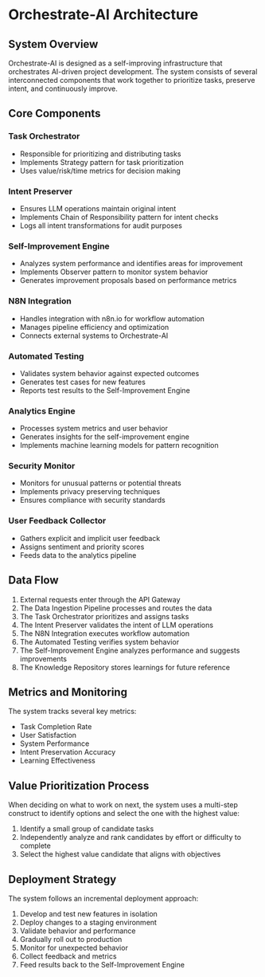 # Orchestrate-AI Architecture

## System Overview

Orchestrate-AI is designed as a self-improving infrastructure that orchestrates AI-driven project development. The system consists of several interconnected components that work together to prioritize tasks, preserve intent, and continuously improve.

## Core Components

### Task Orchestrator
- Responsible for prioritizing and distributing tasks
- Implements Strategy pattern for task prioritization
- Uses value/risk/time metrics for decision making

### Intent Preserver
- Ensures LLM operations maintain original intent
- Implements Chain of Responsibility pattern for intent checks
- Logs all intent transformations for audit purposes

### Self-Improvement Engine
- Analyzes system performance and identifies areas for improvement
- Implements Observer pattern to monitor system behavior
- Generates improvement proposals based on performance metrics

### N8N Integration
- Handles integration with n8n.io for workflow automation
- Manages pipeline efficiency and optimization
- Connects external systems to Orchestrate-AI

### Automated Testing
- Validates system behavior against expected outcomes
- Generates test cases for new features
- Reports test results to the Self-Improvement Engine

### Analytics Engine
- Processes system metrics and user behavior
- Generates insights for the self-improvement engine
- Implements machine learning models for pattern recognition

### Security Monitor
- Monitors for unusual patterns or potential threats
- Implements privacy preserving techniques
- Ensures compliance with security standards

### User Feedback Collector
- Gathers explicit and implicit user feedback
- Assigns sentiment and priority scores
- Feeds data to the analytics pipeline

## Data Flow

1. External requests enter through the API Gateway
2. The Data Ingestion Pipeline processes and routes the data
3. The Task Orchestrator prioritizes and assigns tasks
4. The Intent Preserver validates the intent of LLM operations
5. The N8N Integration executes workflow automation
6. The Automated Testing verifies system behavior
7. The Self-Improvement Engine analyzes performance and suggests improvements
8. The Knowledge Repository stores learnings for future reference

## Metrics and Monitoring

The system tracks several key metrics:

- Task Completion Rate
- User Satisfaction
- System Performance
- Intent Preservation Accuracy
- Learning Effectiveness

## Value Prioritization Process

When deciding on what to work on next, the system uses a multi-step construct to identify options and select the one with the highest value:

1. Identify a small group of candidate tasks
2. Independently analyze and rank candidates by effort or difficulty to complete
3. Select the highest value candidate that aligns with objectives

## Deployment Strategy

The system follows an incremental deployment approach:

1. Develop and test new features in isolation
2. Deploy changes to a staging environment
3. Validate behavior and performance
4. Gradually roll out to production
5. Monitor for unexpected behavior
6. Collect feedback and metrics
7. Feed results back to the Self-Improvement Engine